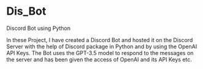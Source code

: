 # Dis_Bot
Discord Bot using Python

In these Project, I have created a Discord Bot and hosted it on the Discord Server with the help of Discord package in Python and by using the OpenAI API Keys. The Bot uses the GPT-3.5 model to respond to the messages on the server and has been given the access of OpenAI and its API Keys etc.
